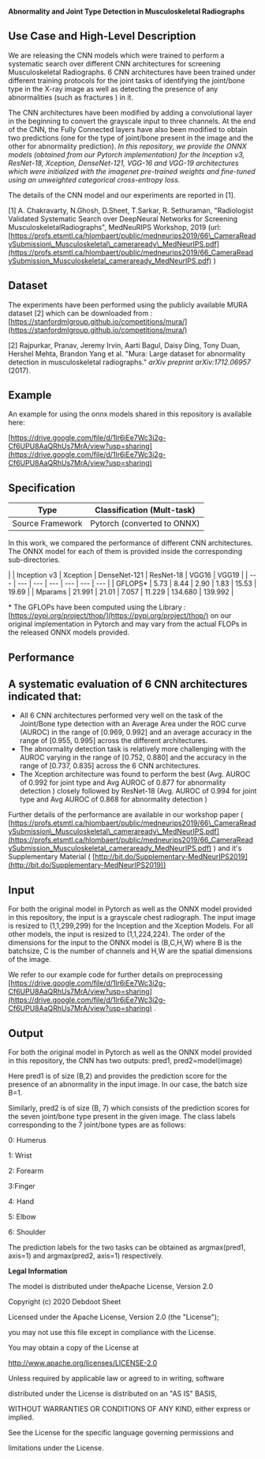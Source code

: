 
**Abnormality and Joint Type Detection in Musculoskeletal Radiographs**

## **Use Case and High-Level Description**

We are releasing the CNN models which were trained to perform a systematic search over different CNN architectures for screening Musculoskeletal Radiographs. 6 CNN architectures have been trained under different training protocols for the joint tasks of identifying the joint/bone type in the X-ray image as well as detecting the presence of any abnormalities (such as fractures ) in it.

The CNN architectures have been modified by adding a convolutional layer in the beginning to convert the grayscale input to three channels. At the end of the CNN, the Fully Connected layers have also been modified to obtain two predictions (one for the type of joint/bone present in the image and the other for abnormality prediction). _In this repository, we provide the ONNX models (obtained from our Pytorch implementation) for the Inception v3, ResNet-18, Xception, DenseNet-121, VGG-16 and VGG-19 architectures which were initialized with the imagenet pre-trained weights and fine-tuned using an unweighted categorical cross-entropy loss._

The details of the CNN model and our experiments are reported in [1].

[1] A. Chakravarty, N.Ghosh, D.Sheet, T.Sarkar, R. Sethuraman, &quot;Radiologist Validated Systematic Search over DeepNeural Networks for Screening MusculoskeletalRadiographs&quot;, MedNeuRIPS Workshop, 2019 (url:[https://profs.etsmtl.ca/hlombaert/public/medneurips2019/66\_CameraReadySubmission\_Musculoskeletal\_cameraready\_MedNeurIPS.pdf](https://profs.etsmtl.ca/hlombaert/public/medneurips2019/66_CameraReadySubmission_Musculoskeletal_cameraready_MedNeurIPS.pdf) )

## **Dataset**

The experiments have been performed using the publicly available MURA dataset [2] which can be downloaded from :[https://stanfordmlgroup.github.io/competitions/mura/](https://stanfordmlgroup.github.io/competitions/mura/)

[2] Rajpurkar, Pranav, Jeremy Irvin, Aarti Bagul, Daisy Ding, Tony Duan, Hershel Mehta, Brandon Yang et al. &quot;Mura: Large dataset for abnormality detection in musculoskeletal radiographs.&quot; _arXiv preprint arXiv:1712.06957_ (2017).

## **Example**

An example for using the onnx models shared in this repository is available here:

[https://drive.google.com/file/d/1lr6iEe7Wc3i2g-Cf6UPU8AaQRhUs7MrA/view?usp=sharing](https://drive.google.com/file/d/1lr6iEe7Wc3i2g-Cf6UPU8AaQRhUs7MrA/view?usp=sharing)

## **Specification**

| Type | Classification (Mult-task) |
| --- | --- |
| Source Framework | Pytorch (converted to ONNX) |

In this work, we compared the performance of different CNN architectures. The ONNX model for each of them is provided inside the corresponding sub-directories.

|
 | Inception v3 | Xception | DenseNet-121 | ResNet-18 | VGG16 | VGG19 |
| --- | --- | --- | --- | --- | --- | --- |
| GFLOPS\* | 5.73 | 8.44 | 2.90 | 1.83 | 15.53 | 19.69 |
| Mparams | 21.991 | 21.01 | 7.057 | 11.229 | 134.680 | 139.992 |

\* The GFLOPs have been computed using the Library : [https://pypi.org/project/thop/](https://pypi.org/project/thop/) on our original implementation in Pytorch and may vary from the actual FLOPs in the released ONNX models provided.

## **Performance**

## A systematic evaluation of 6 CNN architectures indicated that:

- All 6 CNN architectures performed very well on the task of the Joint/Bone type detection with an Average Area under the ROC curve (AUROC) in the range of [0.969, 0.992] and an average accuracy in the range of [0.955, 0.995] across the different architectures.
- The abnormality detection task is relatively more challenging with the AUROC varying in the range of [0.752, 0.880] and the accuracy in the range of [0.737, 0.835] across the 6 CNN architectures.
- The Xception architecture was found to perform the best (Avg. AUROC of 0.992 for joint type and Avg AUROC of 0.877 for abnormality detection ) closely followed by ResNet-18 (Avg. AUROC of 0.994 for joint type and Avg AUROC of 0.868 for abnormality detection )

Further details of the performance are available in our workshop paper ( [https://profs.etsmtl.ca/hlombaert/public/medneurips2019/66\_CameraReadySubmission\_Musculoskeletal\_cameraready\_MedNeurIPS.pdf](https://profs.etsmtl.ca/hlombaert/public/medneurips2019/66_CameraReadySubmission_Musculoskeletal_cameraready_MedNeurIPS.pdf) ) and it&#39;s Supplementary Material ( [http://bit.do/Supplementary-MedNeurIPS2019](http://bit.do/Supplementary-MedNeurIPS2019))

## **Input**

For both the original model in Pytorch as well as the ONNX model provided in this repository, the input is a grayscale chest radiograph. The input image is resized to (1,1,299,299) for the Inception and the Xception Models. For all other models, the input is resized to (1,1,224,224). The order of the dimensions for the input to the ONNX model is (B,C,H,W) where B is the batchsize, C is the number of channels and H,W are the spatial dimensions of the image.

We refer to our example code for further details on preprocessing [https://drive.google.com/file/d/1lr6iEe7Wc3i2g-Cf6UPU8AaQRhUs7MrA/view?usp=sharing](https://drive.google.com/file/d/1lr6iEe7Wc3i2g-Cf6UPU8AaQRhUs7MrA/view?usp=sharing) .

## **Output**

For both the original model in Pytorch as well as the ONNX model provided in this repository, the CNN has two outputs: pred1, pred2=model(image)

Here pred1 is of size (B,2) and provides the prediction score for the presence of an abnormality in the input image. In our case, the batch size B=1.

Similarly, pred2 is of size (B, 7) which consists of the prediction scores for the seven joint/bone type present in the given image. The class labels corresponding to the 7 joint/bone types are as follows:

0: Humerus

1: Wrist

2: Forearm

3:Finger

4: Hand

5: Elbow

6: Shoulder

The prediction labels for the two tasks can be obtained as argmax(pred1, axis=1) and argmax(pred2, axis=1) respectively.

**Legal Information**

The model is distributed under theApache License, Version 2.0

Copyright (c) 2020 Debdoot Sheet

Licensed under the Apache License, Version 2.0 (the &quot;License&quot;);

you may not use this file except in compliance with the License.

You may obtain a copy of the License at

http://www.apache.org/licenses/LICENSE-2.0

Unless required by applicable law or agreed to in writing, software

distributed under the License is distributed on an &quot;AS IS&quot; BASIS,

WITHOUT WARRANTIES OR CONDITIONS OF ANY KIND, either express or implied.

See the License for the specific language governing permissions and

limitations under the License.
